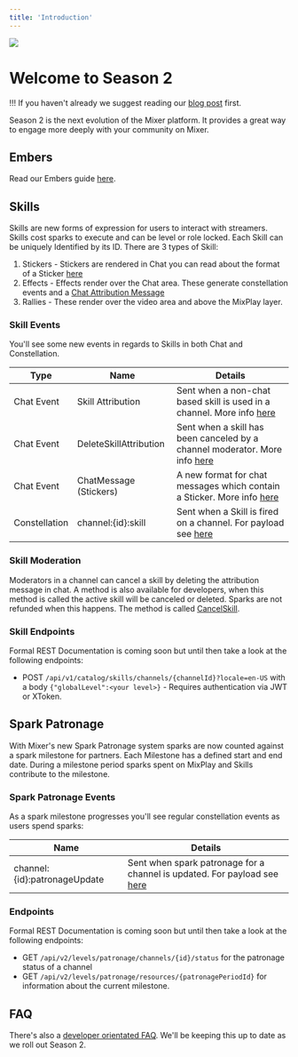 ```yaml
---
title: 'Introduction'
---
```


![](https://static.mixer.com/img/design/ui/ftue-modal/season-2-logo.png?classes=centered)
# Welcome to Season 2

!!! If you haven't already we suggest reading our [blog post](https://blog.mixer.com) first.

Season 2 is the next evolution of the Mixer platform. It provides a great way to engage more deeply with your community on Mixer.

## Embers

Read our Embers guide [here](/guides/season2/embers).

## Skills

Skills are new forms of expression for users to interact with streamers. Skills cost sparks to execute and can be level or role locked. Each Skill can be uniquely Identified by its ID. There are 3 types of Skill:

1. Stickers - Stickers are rendered in Chat you can read about the format of a Sticker [here](/reference/chat/events/chatmessage#skill)
2. Effects - Effects render over the Chat area. These generate constellation events and a [Chat Attribution Message](/reference/chat/events/skillattribution)
3. Rallies - These render over the video area and above the MixPlay layer.

### Skill Events

You'll see some new events in regards to Skills in both Chat and Constellation.

| Type       | Name                   | Details                                                                            |
| ---------- | ---------------------- | ---------------------------------------------------------------------------------- |
| Chat Event | Skill Attribution      | Sent when a non-chat based skill is used in a channel. More info [here](/reference/chat/events/skillattribution)      |
| Chat Event | DeleteSkillAttribution | Sent when a skill has been canceled by a channel moderator. More info [here](/reference/chat/events/deleteskillatribution) |
| Chat Event | ChatMessage (Stickers) | A new format for chat messages which contain a Sticker. More info [here](/reference/chat/events/chatmessage#skill)     |
| Constellation | channel:{id}:skill  | Sent when a Skill is fired on a channel. For payload see [here](/reference/constellation/events/live/channel%20skill)|


### Skill Moderation

Moderators in a channel can cancel a skill by deleting the attribution message in chat. A method is also available for developers, when this method is called the active skill will be canceled or deleted. Sparks are not refunded when this happens. The method is called [CancelSkill](/reference/chat/methods/cancelskill).


### Skill Endpoints
Formal REST Documentation is coming soon but until then take a look at the following endpoints:
- POST `/api/v1/catalog/skills/channels/{channelId}?locale=en-US` with a body `{"globalLevel":<your level>}`  - Requires authentication via JWT or XToken.

## Spark Patronage

With Mixer's new Spark Patronage system sparks are now counted against a spark milestone for partners. Each Milestone has a defined start and end date. During a milestone period sparks spent on MixPlay and Skills contribute to the milestone.

### Spark Patronage Events

As a spark milestone progresses you'll see regular constellation events as users spend sparks:

| Name                   | Details                                                                            |
| ---------------------- | ---------------------------------------------------------------------------------- |
| channel:{id}:patronageUpdate| Sent when spark patronage for a channel is updated. For payload see [here](/reference/constellation/events/live/patronage%20update)|


### Endpoints

Formal REST Documentation is coming soon but until then take a look at the following endpoints:
- GET `/api/v2/levels/patronage/channels/{id}/status` for the patronage status of a channel
- GET `/api/v2/levels/patronage/resources/{patronagePeriodId}` for information about the current milestone.

## FAQ

There's also a [developer orientated FAQ](/guides/season2/faq). We'll be keeping this up to date as we roll out Season 2.



